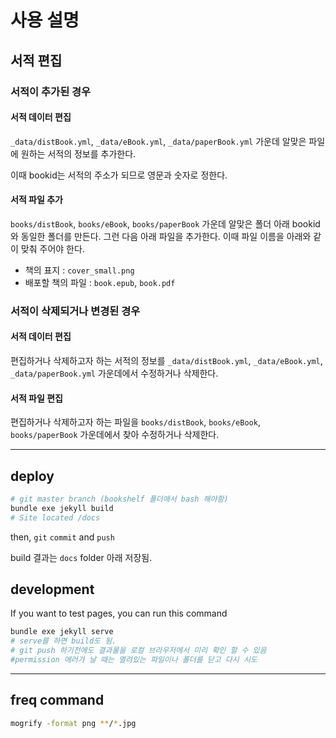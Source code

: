 # 사용 설명

## 서적 편집

### 서적이 추가된 경우

#### 서적 데이터 편집

`_data/distBook.yml`, `_data/eBook.yml`, `_data/paperBook.yml` 가운데 알맞은 파일에 원하는 서적의 정보를 추가한다.

이때 bookid는 서적의 주소가 되므로 영문과 숫자로 정한다.

#### 서적 파일 추가

`books/distBook`, `books/eBook`, `books/paperBook` 가운데 알맞은 폴더 아래 bookid와 동일한 폴더를 만든다. 그런 다음 아래 파일을 추가한다. 이때 파일 이름을 아래와 같이 맞춰 주어야 한다.

* 책의 표지 : `cover_small.png`
* 배포할 책의 파일 : `book.epub`, `book.pdf`


### 서적이 삭제되거나 변경된 경우

#### 서적 데이터 편집

편집하거나 삭제하고자 하는 서적의 정보를 `_data/distBook.yml`, `_data/eBook.yml`, `_data/paperBook.yml` 가운데에서 수정하거나 삭제한다.


#### 서적 파일 편집

편집하거나 삭제하고자 하는 파일을 `books/distBook`, `books/eBook`, `books/paperBook` 가운데에서 찾아 수정하거나 삭제한다.


***

## deploy

```bash
# git master branch (bookshelf 폴더애서 bash 해야함)
bundle exe jekyll build
# Site located /docs
```

then, `git` `commit` and `push`

build 결과는 `docs` folder 아래 저장됨.

## development

If you want to test pages, you can run this command

```bash
bundle exe jekyll serve
# serve를 하면 build도 됨.
# git push 하기전에도 결과물을 로컬 브라우저에서 미리 확인 할 수 있음
#permission 에러가 날 때는 열려있는 파일이나 폴더를 닫고 다시 시도
```

***

## freq command

```bash
mogrify -format png **/*.jpg
```
